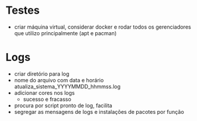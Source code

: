 # Testes
- criar máquina virtual, considerar docker e rodar todos os gerenciadores que utilizo principalmente (apt e pacman)
# Logs
- criar diretório para log
- nome do arquivo com data e horário atualiza_sistema_YYYYMMDD_hhmmss.log
- adicionar cores nos logs
  - sucesso e fracasso
- procura por script pronto de log, facilita
- segregar as mensagens de logs e instalações de pacotes por função